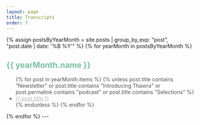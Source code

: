 ```yaml
---
layout: page
title: Transcripts
order: 7
---
```


{% assign postsByYearMonth = site.posts | group_by_exp: "post", "post.date | date: '%B %Y'" %}
{% for yearMonth in postsByYearMonth %}
  <h2 style="color:#78C0A0" >{{ yearMonth.name }}</h2>
  <ul style="color:#515151; padding-left:25px" >
    {% for post in yearMonth.items %}
      {% unless post.title contains "Newsletter" or post.title contains "Introducing Thawra" or post.permalink contains "podcast" or post.title contains "Selections" %}
        <li><a href="{{ post.url }}" style="color: #B2B2B2" >{{ post.title }}</a></li>
      {% endunless %}
    {% endfor %}
  </ul>
{% endfor %}
---
